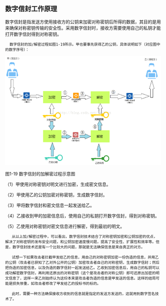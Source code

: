 ## 数字信封工作原理   
数字信封是指发送方使用接收方的公钥来加密对称密钥后所得的数据，其目的是用来确保对称密钥传输的安全性。采用数字信封时，接收方需要使用自己的私钥才能打开数字信封得到对称密钥。

      数字信封的加/解密过程如图1-19所示。甲也要事先获得乙的公钥，具体说明如下（对应图中的数字序号）：

![img_01](https://github.com/lifezq/notebook/blob/master/imgs/encrypt/20170922073239543.png)


图1-19  数字信封的加解密过程示意图

（1）甲使用对称密钥对明文进行加密，生成密文信息。

（2）甲使用乙的公钥加密对称密钥，生成数字信封。

（3）甲将数字信封和密文信息一起发送给乙。

（4）乙接收到甲的加密信息后，使用自己的私钥打开数字信封，得到对称密钥。

（5）乙使用对称密钥对密文信息进行解密，得到最初的明文。

       从以上加/解密过程中，可以看出，数字信封技术结合了对称密钥加密和公钥加密的优点，解决了对称密钥的发布安全问题，和公钥加密速度慢问题，提高了安全性、扩展性和效率等。但是，数字信封技术还是有一个比较大的问题，那就是无法确保信息是来自真正的对方。

       试想一下如果攻击者拦截甲发给乙的信息，用自己的对称密钥加密一份伪造的信息，并用乙的公钥（攻击者已获知了乙对外公开的公钥）加密攻击者自己的对称密钥，生成数字信封；然后把伪造的加密信息，以及伪造的数字信封一起发送给乙。乙收到加密信息后，用自己的私钥可以成功解密数字信封，再利用还原出的对称密钥（这个是攻击者的对称公钥）即可还原出加密的明文信息了，这样一来乙则始终认为这份本来是攻击者伪造的信息是甲发送的信息。这样的结局可能是损失惨重，如攻击者修改了甲发给乙的投标书的标的。

       此时，需要一种方法确保接收方收到的信息就是指定的发送方发送的，这就用到数字签名技术了。
